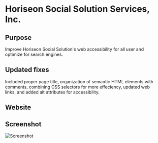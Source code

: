 # Horiseon Social Solution Services, Inc.

## Purpose
Improve Horiseon Social Solution's web accessibility for all user and optimize for search engines.

## Updated fixes
Included proper page title, organization of semantic HTML elements with comments, combining CSS selectors for more effeciency, updated web links, and added alt attributes for accessibility. 

## Website

## Screenshot
![Screenshot](./Develop/assets/images/horiseon-screenshot.png)


